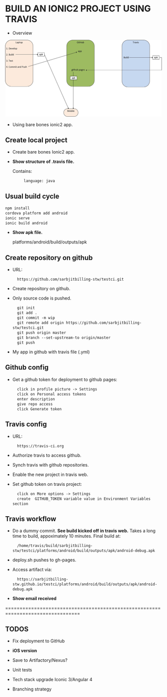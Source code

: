 BUILD AN IONIC2 PROJECT USING TRAVIS
====================================

- Overview

![Overview](readme-overview.jpg)

- Using bare bones ionic2 app.

Create local project
--------------------

- Create bare bones Ionic2 app.

- **Show structure of .travis file.**
  
  Contains:
  
           language: java

Usual build cycle
-----------------

	npm install
	cordova platform add android
	ionic serve
	ionic build android

- **Show apk file.**

	platforms/android/build/outputs/apk

Create repository on github
---------------------------

- URL:

        https://github.com/sarbjitbilling-stw/testci.git

- Create repository on github.

- Only source code is pushed.

        git init
        git add .
        git commit -m wip
        git remote add origin https://github.com/sarbjitbilling-stw/testci.git
        git push origin master
        git branch --set-upstream-to origin/master
        git push

- My app in github with travis file (.yml)

Github config
-------------

- Get a github token for deployment to github pages:

        click in profile picture -> Settings
        click on Personal access tokens
        enter description
        give repo access
        click Generate token

Travis config
-------------

- URL:

        https://travis-ci.org
        
- Authorize travis to access github.

- Synch travis with github repositories.

- Enable the new project in travis web.

- Set github token on travis project:
        
        click on More options -> Settings
        create  GITHUB_TOKEN variable value in Environment Variables section

Travis workflow
---------------

- Do a dummy commit.
  **See build kicked off in travis web.**
  Takes a long time to build, appoximately 10 minutes.
  Final build at:
   
        /home/travis/build/sarbjitbilling-stw/testci/platforms/android/build/outputs/apk/android-debug.apk

- deploy.sh pushes to gh-pages.

- Access artifact via:

        https://sarbjitbilling-stw.github.io/testci/platforms/android/build/outputs/apk/android-debug.apk

- **Show email received**

================================================================================

TODOS
-----
- Fix deployment to GitHub

- **iOS version**

- Save to Artifactory/Nexus?

- Unit tests

- Tech stack upgrade
  Iconic 3/Angular 4

- Branching strategy

